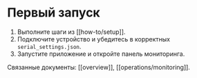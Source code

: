 # Первый запуск

1. Выполните шаги из [[how-to/setup]].
2. Подключите устройство и убедитесь в корректных `serial_settings.json`.
3. Запустите приложение и откройте панель мониторинга.

Связанные документы: [[overview]], [[operations/monitoring]].
